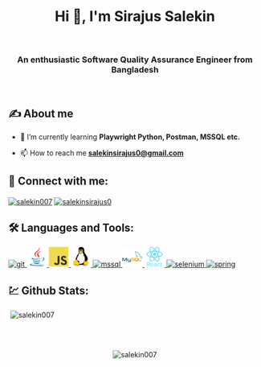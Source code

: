 <h1 align="center">Hi 👋, I'm Sirajus Salekin</h1>
<br>
<h3 align="center">An enthusiastic Software Quality Assurance Engineer from Bangladesh</h3>

<br>

## :writing_hand: About me

- 🌱 I’m currently learning **Playwright Python, Postman, MSSQL etc.**

- 📫 How to reach me **salekinsirajus0@gmail.com**

## :link: Connect with me:

<p align="left">
<a href="https://linkedin.com/in/salekin007" target="blank"><img align="center" src="https://raw.githubusercontent.com/rahuldkjain/github-profile-readme-generator/master/src/images/icons/Social/linked-in-alt.svg" alt="salekin007" height="30" width="40" /></a>
<a href="https://www.hackerrank.com/salekinsirajus0" target="blank"><img align="center" src="https://raw.githubusercontent.com/rahuldkjain/github-profile-readme-generator/master/src/images/icons/Social/hackerrank.svg" alt="salekinsirajus0" height="30" width="40" /></a>
</p>

## :hammer_and_wrench: Languages and Tools:

<p align="left"> <a href="https://git-scm.com/" target="_blank" rel="noreferrer"> <img src="https://www.vectorlogo.zone/logos/git-scm/git-scm-icon.svg" alt="git" width="40" height="40"/> </a> <a href="https://www.java.com" target="_blank" rel="noreferrer"> <img src="https://raw.githubusercontent.com/devicons/devicon/master/icons/java/java-original.svg" alt="java" width="40" height="40"/> </a> <a href="https://developer.mozilla.org/en-US/docs/Web/JavaScript" target="_blank" rel="noreferrer"> <img src="https://raw.githubusercontent.com/devicons/devicon/master/icons/javascript/javascript-original.svg" alt="javascript" width="40" height="40"/> </a> <a href="https://www.linux.org/" target="_blank" rel="noreferrer"> <img src="https://raw.githubusercontent.com/devicons/devicon/master/icons/linux/linux-original.svg" alt="linux" width="40" height="40"/> </a> <a href="https://www.microsoft.com/en-us/sql-server" target="_blank" rel="noreferrer"> <img src="https://www.svgrepo.com/show/303229/microsoft-sql-server-logo.svg" alt="mssql" width="40" height="40"/> </a> <a href="https://www.mysql.com/" target="_blank" rel="noreferrer"> <img src="https://raw.githubusercontent.com/devicons/devicon/master/icons/mysql/mysql-original-wordmark.svg" alt="mysql" width="40" height="40"/> </a> <a href="https://reactjs.org/" target="_blank" rel="noreferrer"> <img src="https://raw.githubusercontent.com/devicons/devicon/master/icons/react/react-original-wordmark.svg" alt="react" width="40" height="40"/> </a> <a href="https://www.selenium.dev" target="_blank" rel="noreferrer"> <img src="https://raw.githubusercontent.com/detain/svg-logos/780f25886640cef088af994181646db2f6b1a3f8/svg/selenium-logo.svg" alt="selenium" width="40" height="40"/> </a> <a href="https://spring.io/" target="_blank" rel="noreferrer"> <img src="https://www.vectorlogo.zone/logos/springio/springio-icon.svg" alt="spring" width="40" height="40"/> </a> </p>

## :chart: Github Stats:
<p>&nbsp;<img align="center" src="https://github-readme-stats.vercel.app/api?username=salekin007&show_icons=true&locale=en" alt="salekin007" /></p>

<br>
<br>
<p align="center"> <img src="https://komarev.com/ghpvc/?username=salekin007&label=Profile%20views&color=0e75b6&style=flat" alt="salekin007" /> </p>
